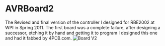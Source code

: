AVRBoard2
=========

The Revised and final version of the controller I designed for RBE2002 at WPI in Spring 2011. The first board was a complete failure, after designing a successor, etching it by hand and getting it to program I designed this one and had it fabbed by 4PCB.com.
![Board V2](/AVRv2.png)
